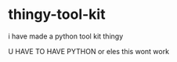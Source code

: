 # thingy-tool-kit
i have made a python tool kit thingy

U HAVE TO HAVE PYTHON or eles this wont work
